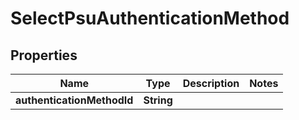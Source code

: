 # SelectPsuAuthenticationMethod

## Properties
Name | Type | Description | Notes
------------ | ------------- | ------------- | -------------
**authenticationMethodId** | **String** |  | 
